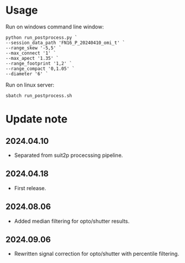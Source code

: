 # Usage

Run on windows command line window:
```
python run_postprocess.py `
--session_data_path 'FN16_P_20240410_omi_t' `
--range_skew '-5,5' `
--max_connect '1' `
--max_apect '1.35' `
--range_footprint '1,2' `
--range_compact '0,1.05' `
--diameter '6' `
```

Run on linux server:
```
sbatch run_postprocess.sh
```

# Update note

## 2024.04.10
- Separated from suit2p procecssing pipeline.

## 2024.04.18
- First release.

## 2024.08.06
- Added median filtering for opto/shutter results.

## 2024.09.06
- Rewritten signal correction for opto/shutter with percentile filtering.
